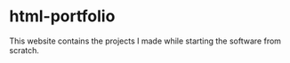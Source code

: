 # html-portfolio
This website contains the projects I made while starting the software from scratch.
